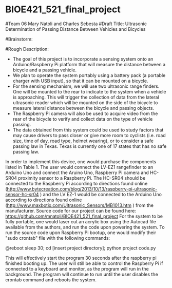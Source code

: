 # BIOE421_521_final_project
#Team 06 Mary Natoli and Charles Sebesta
#Draft Title: Ultrasonic Determination of Passing Distance Between Vehicles and Bicycles

#Brainstorm:

#Rough Description: 
 - 	The goal of this project is to incorporate a sensing system onto an
		 Arduino/Raspberry Pi platform that will measure the distance between a bicycle and a passing vehicle. 
 - 	We plan to operate the system portably using a battery pack (a portable
		 charger with USB input), so that it can be mounted on a bicycle. 
 - 	For the sensing mechanism, we will use two ultrasonic range finders.
		 One will be mounted to the rear to indicate to the system when a vehicle is approaching.
		 This will trigger the collection of data from the lateral ultrasonic reader which will
		 be mounted on the side of the bicycle to measure lateral distance between the bicycle and passing objects. 
 - 	The Raspberry Pi camera will also be used to acquire video from the rear of the
		 bicycle to verify and collect data on the type of vehicle passing.
 - 	The data obtained from this system could be used to study factors that may cause drivers
		 to pass closer or give more room to cyclists (i.e. road size, time of day, road type,
		 helmet wearing), or to consider a safe passing law in Texas. Texas is currently one of
		 17 states that has no safe passing law.

In order to implement this device, one would purchase the components listed in Table 1. The user would connect the LV-EZ1 rangefinder to an Arduino Uno and connect the Aruino Uno, Raspberry Pi camera and HC-SR04 proximity sensor to a Raspberry Pi. The HC-SR04 should be connected to the Raspberry Pi according to directions found online (http://www.bytecreation.com/blog/2013/10/13/raspberry-pi-ultrasonic-sensor-hc-sr04 ) and the LV EZ-1 would be connected to the Arduino Uno according to directions found online (http://www.maxbotix.com/Ultrasonic_Sensors/MB1013.htm ) from the manufacturer. Source code for our project can be found here: https://github.com/mnatoli/BIOE421_521_final_project
For the system to be fully portable, one would laser cut an acrylic box using the Autocad file available from the authors, and run the code upon powering the system. To run the source code upon Raspberry Pi bootup, one would modify their "sudo crontab" file with the following commands:

@reboot sleep 30; cd [insert project directory]; python project code.py

This will effectively start the program 30 seconds after the raspberry pi finished booting up. The user will still be able to control the Raspberry Pi if connected to a keyboard and monitor, as the program will run in the background. The program will continue to run until the user disables the crontab command and reboots the system.
